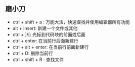 ## 磨小刀

* ctrl + shift + a : 万能大法，快速查找并使用编辑器所有功能
* alt + Insert: 新建一个文件或其他
* ctrl + ]/[: 光标到代码块的前面或后面
* ctrl + enter: 在当前行后面新建行
* ctrl + alt + enter: 在当前行前面新建行
* ctrl + D: 删除当前行   
* ctrl + shift + R : 查找文件

